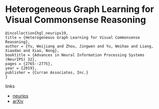# Heterogeneous Graph Learning for Visual Commonsense Reasoning

```
@incollection{hgl_neurips19,
title = {Heterogeneous Graph Learning for Visual Commonsense Reasoning},
author = {Yu, Weijiang and Zhou, Jingwen and Yu, Weihao and Liang, Xiaodan and Xiao, Nong},
booktitle = {Advances in Neural Information Processing Systems (NeurIPS) 32},
pages = {2765--2775},
year = {2019},
publisher = {Curran Associates, Inc.}
}
```

links
- [neurips](https://nips.cc/Conferences/2019/Schedule?showEvent=14508)
- [arXiv](https://arxiv.org/abs/1910.11475)
